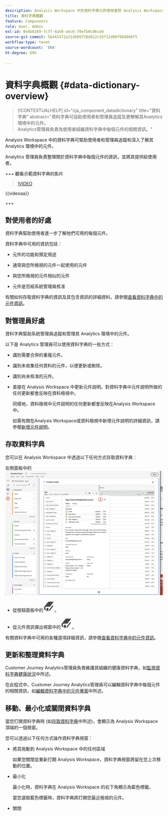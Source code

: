 ```yaml
---
description: Analysis Workspace 中的資料字典允許使用者對 Analysis Workspace 中的各種元件建立目錄和追蹤，包括其預定用途、已核准的元件、重複的元件等等。
title: 資料字典概觀
feature: Components
role: User, Admin
exl-id: 8e4b8169-7c7f-4a58-a6c6-70efb0c86ce8
source-git-commit: 5b441472a21db99728d012c19f12d98f984086f5
workflow-type: tm+mt
source-wordcount: '564'
ht-degree: 69%

---
```


# 資料字典概觀 {#data-dictionary-overview}

<!-- markdownlint-disable MD034 -->

>[!CONTEXTUALHELP]
>id="cja_component_datadictionary"
>title="資料字典"
>abstract="資料字典可協助使用者和管理員追蹤及更瞭解其Analytics環境中的元件。 <br/>Analytics管理員負責為使用者組織資料字典中每個元件的相關資訊。"

<!-- markdownlint-enable MD034 -->


Analysis Workspace 中的資料字典可幫助使用者和管理員追蹤和深入了解其 Analytics 環境中的元件。

Analytics 管理員負責整理關於資料字典中每個元件的資訊，並將其提供給使用者。


+++ 觀看示範資料字典的影片

>[!VIDEO](https://video.tv.adobe.com/v/3418028/?quality=12&learn=on)

{{videoaa}}

+++

## 對使用者的好處

資料字典幫助使用者進一步了解他們可用的每個元件。

資料字典中可用的資訊包括：

* 元件的功能和預定用途

* 通常與您所檢視的元件一起使用的元件

* 與您所檢視的元件相似的元件

* 元件是否經系統管理員核准

有關如何存取資料字典的資訊及其包含資訊的詳細資料，請參閱[查看資料字典中的元件資訊](/help/components/data-dictionary/view-data-dictionary.md)。

## 對管理員好處

資料字典幫助系統管理員追蹤和管理其 Analytics 環境中的元件。

以下是 Analytics 管理員可以使用資料字典的一些方式：

* 識別需要合併的重複元件。

* 識別未收集任何資料的元件，以便更新或刪除。

* 識別尚未核准的元件。

* 直接在 Analysis Workspace 中更新元件說明。對資料字典中元件說明所做的任何更新都會反映在資料檢視中。

  同樣地，資料檢視中元件說明的任何更新都會反映在Analysis Workspace中。

  如需有關在Analysis Workspace或資料檢視中新增元件說明的詳細資訊，請參閱[新增元件說明](/help/components/add-component-descriptions.md)。

## 存取資料字典

您可以在 Analysis Workspace 中透過以下任何方式存取資料字典：

左側面板中的![資料字典圖示](assets/data-dictionary-access.png)

* 從按鈕面板中的![書籤](/help/assets/icons/Bookmark.svg)。



* 從元件資訊彈出視窗中的![書籤](/help/assets/icons/Bookmark.svg)。


有關資料字典中可用的各種選項詳細資訊，請參閱[查看資料字典中的元件資訊](/help/components/data-dictionary/view-data-dictionary.md)。

## 更新和整理資料字典

Customer Journey Analytics管理員負責維護其組織的健康資料字典，如[監視資料字典健康狀況](/help/components/data-dictionary/monitor-data-dictionary-health.md)中所述。

在此程式中，Customer Journey Analytics管理員可以編輯資料字典中每個元件的相關資訊，如[編輯資料字典中的元件專案](/help/components/data-dictionary/edit-entries-data-dictionary.md)中所述。

## 移動、最小化或關閉資料字典

當您打開資料字典時 (如[存取資料字典](#access-the-data-dictionary)中所述)，會顯示為 Analysis Workspace 頂端的一個視窗。

您可以透過以下任何方式操作資料字典視窗：

* 將其拖動到 Analysis Workspace 中的任何區域

  如果您關閉並重新打開 Analysis Workspace，資料字典視窗將留在您上次移動的位置。<!--True?-->

* 最小化

  最小化時，資料字典在 Analysis Workspace 的右下角顯示為藍色標籤。

  當您選取藍色標籤時，資料字典將打開您最近檢視的元件。

* 關閉
